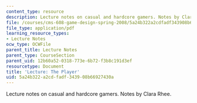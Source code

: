 ```yaml
---
content_type: resource
description: Lecture notes on casual and hardcore gamers. Notes by Clara Rhee.
file: /courses/cms-608-game-design-spring-2008/5a24b322a2cdfadf343908b66927430a_MITCMS_608s08_lec_notes10.pdf
file_type: application/pdf
learning_resource_types:
- Lecture Notes
ocw_type: OCWFile
parent_title: Lecture Notes
parent_type: CourseSection
parent_uid: 12b60a52-0318-773e-6b72-f3b8c191d3ef
resourcetype: Document
title: 'Lecture: The Player'
uid: 5a24b322-a2cd-fadf-3439-08b66927430a
---
```

Lecture notes on casual and hardcore gamers. Notes by Clara Rhee.

